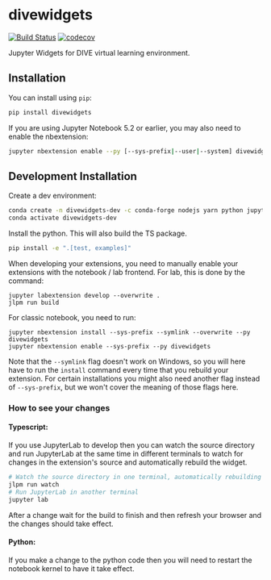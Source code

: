 
# divewidgets

[![Build Status](https://travis-ci.org/DIVE/divewidgets.svg?branch=master)](https://travis-ci.org/DIVE/divewidgets)
[![codecov](https://codecov.io/gh/DIVE/divewidgets/branch/master/graph/badge.svg)](https://codecov.io/gh/DIVE/divewidgets)


Jupyter Widgets for DIVE virtual learning environment.

## Installation

You can install using `pip`:

```bash
pip install divewidgets
```

If you are using Jupyter Notebook 5.2 or earlier, you may also need to enable
the nbextension:
```bash
jupyter nbextension enable --py [--sys-prefix|--user|--system] divewidgets
```

## Development Installation

Create a dev environment:
```bash
conda create -n divewidgets-dev -c conda-forge nodejs yarn python jupyterlab
conda activate divewidgets-dev
```

Install the python. This will also build the TS package.
```bash
pip install -e ".[test, examples]"
```

When developing your extensions, you need to manually enable your extensions with the
notebook / lab frontend. For lab, this is done by the command:

```
jupyter labextension develop --overwrite .
jlpm run build
```

For classic notebook, you need to run:

```
jupyter nbextension install --sys-prefix --symlink --overwrite --py divewidgets
jupyter nbextension enable --sys-prefix --py divewidgets
```

Note that the `--symlink` flag doesn't work on Windows, so you will here have to run
the `install` command every time that you rebuild your extension. For certain installations
you might also need another flag instead of `--sys-prefix`, but we won't cover the meaning
of those flags here.

### How to see your changes
#### Typescript:
If you use JupyterLab to develop then you can watch the source directory and run JupyterLab at the same time in different
terminals to watch for changes in the extension's source and automatically rebuild the widget.

```bash
# Watch the source directory in one terminal, automatically rebuilding when needed
jlpm run watch
# Run JupyterLab in another terminal
jupyter lab
```

After a change wait for the build to finish and then refresh your browser and the changes should take effect.

#### Python:
If you make a change to the python code then you will need to restart the notebook kernel to have it take effect.
